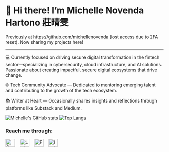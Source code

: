 <h1>👋 Hi there! I’m Michelle Novenda Hartono 莊晴雯</h1>
<p>Previously at https://github.com/michellenovenda (lost access due to 2FA reset). Now sharing my projects here!</p>
<hr />
<p>💻 Currently focused on driving secure digital transformation in the fintech sector—specializing in cybersecurity, cloud infrastructure, and AI solutions. Passionate about creating impactful, secure digital ecosystems that drive change.</p>
<p>🌐 Tech Community Advocate — Dedicated to mentoring emerging talent and contributing to the growth of the tech ecosystem.</p>
<p>📚 Writer at Heart — Occasionally shares insights and reflections through platforms like Substack and Medium.</p>

![Michelle's GitHub stats](https://github-readme-stats.vercel.app/api?username=michellenovenda&show_icons=true) [![Top Langs](https://github-readme-stats.vercel.app/api/top-langs/?username=michellenovenda&layout=compact)](https://github.com/michellenovenda/github-readme-stats)

<h3>Reach me through:</h3>
<a href="mailto:mnhartono@gmail.com" target="_top"><img src="https://upload.wikimedia.org/wikipedia/commons/thumb/7/7e/Gmail_icon_%282020%29.svg/2560px-Gmail_icon_%282020%29.svg.png" alt="Gmail Logo" width="30" height="25"></a>
&nbsp&nbsp
<a href="http://www.linkedin.com/in/michelle-novenda-hartono"><img src="https://upload.wikimedia.org/wikipedia/commons/c/ca/LinkedIn_logo_initials.png" alt="LinkedIn Logo" width="30" height="25"></a>
&nbsp&nbsp
<a href="https://www.facebook.com/michellenovendaa/"><img src="https://upload.wikimedia.org/wikipedia/commons/thumb/f/fb/Facebook_icon_2013.svg/2048px-Facebook_icon_2013.svg.png" alt="Facebook Logo" width="30" height="25"></a>
&nbsp&nbsp
<a href="https://www.instagram.com/michellenovenda/"><img src="https://upload.wikimedia.org/wikipedia/commons/thumb/e/e7/Instagram_logo_2016.svg/2048px-Instagram_logo_2016.svg.png" alt="Instagram Logo" width="30" height="25"></a>

<!---
michellenovenda/michellenovenda is a ✨ special ✨ repository because its `README.md` (this file) appears on your GitHub profile.
You can click the Preview link to take a look at your changes.
--->
